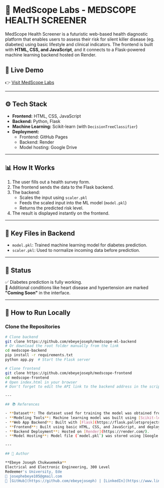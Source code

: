 # 🧬 MedScope Labs - MEDSCOPE HEALTH SCREENER

MedScope Health Screener is a futuristic web-based health diagnostic platform that enables users to assess their risk for silent killer disease (eg. diabetes) using basic lifestyle and clinical indicators. The frontend is built with **HTML, CSS, and JavaScript**, and it connects to a Flask-powered machine learning backend hosted on Render.

## 🚀 Live Demo

👉 [Visit MedScope Labs](https://ebeyejoseph.github.io/medscope-frontend/)

---

## ⚙️ Tech Stack

- **Frontend:** HTML, CSS, JavaScript
- **Backend:** Python, Flask
- **Machine Learning:** Scikit-learn (with `DecisionTreeClassifier`)
- **Deployment:**
  - Frontend: GitHub Pages
  - Backend: Render
  - Model hosting: Google Drive

---

## 📊 How It Works

1. The user fills out a health survey form.
2. The frontend sends the data to the Flask backend.
3. The backend:
   - Scales the input using `scaler.pkl`
   - Feeds the scaled input into the ML model (`model.pkl`)
   - Returns the predicted risk level.
4. The result is displayed instantly on the frontend.

---

## 📁 Key Files in Backend

- `model.pkl`: Trained machine learning model for diabetes prediction.
- `scaler.pkl`: Used to normalize incoming data before prediction.

---

## 🧪 Status

✅ Diabetes prediction is fully working.  
🚧 Additional conditions like heart disease and hypertension are marked **"Coming Soon"** in the interface.

---

## 🧰 How to Run Locally

### Clone the Repositories

```bash
# Clone backend
git clone https://github.com/ebeyejoseph/medscope-ml-backend
# Or download the root folder manually from the link 
cd medscope-backend 
pip install -r requirements.txt
python app.py  # Start the Flask server

# Clone frontend
git clone https://github.com/ebeyejoseph/medscope-frontend
cd medscope-frontend
# Open index.html in your browser
# Don't forget to edit the API link to the backend address in the script file (e.g http://127.0.0.1:5000/predict)

---

## 📚 References

- **Dataset**: The dataset used for training the model was obtained from the [Behavioral Risk Factor Surveillance System (BRFSS) 2015](https://www.kaggle.com/datasets/alexteboul/diabetes-health-indicators-dataset) on Kaggle.
- **Modeling Tools**: Machine learning model was built using [Scikit-learn](https://scikit-learn.org/).
- **Web App Backend**: Built with [Flask](https://flask.palletsprojects.com/).
- **Frontend**: Built using basic HTML, CSS, and JavaScript, and deployed via [GitHub Pages](https://pages.github.com/).
- **Backend Deployment**: Hosted on [Render](https://render.com/).
- **Model Hosting**: Model file (`model.pkl`) was stored using [Google Drive](https://drive.google.com/).

---

## 📌 Author

**Ebeye Joseph Chukwuemeka**  
Electrical and Electronic Engineering, 300 Level  
Redeemer's University, Ede  
📧 josephebeye105@gmail.com  
🔗 [GitHub](https://github.com/ebeyejoseph) | [LinkedIn](https://www.linkedin.com/in/ebeye-joseph-87b53b235/)
